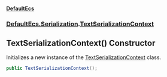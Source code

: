 #### [DefaultEcs](./index.md 'index')
### [DefaultEcs.Serialization](./DefaultEcs-Serialization.md 'DefaultEcs.Serialization').[TextSerializationContext](./DefaultEcs-Serialization-TextSerializationContext.md 'DefaultEcs.Serialization.TextSerializationContext')
## TextSerializationContext() Constructor
Initializes a new instance of the [TextSerializationContext](./DefaultEcs-Serialization-TextSerializationContext.md 'DefaultEcs.Serialization.TextSerializationContext') class.  
```csharp
public TextSerializationContext();
```
